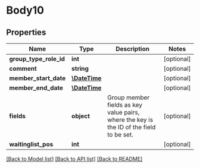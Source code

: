 # Body10

## Properties
Name | Type | Description | Notes
------------ | ------------- | ------------- | -------------
**group_type_role_id** | **int** |  | [optional] 
**comment** | **string** |  | [optional] 
**member_start_date** | [**\DateTime**](\DateTime.md) |  | [optional] 
**member_end_date** | [**\DateTime**](\DateTime.md) |  | [optional] 
**fields** | **object** | Group member fields as key value pairs, where the key is the ID of the field to be set. | [optional] 
**waitinglist_pos** | **int** |  | [optional] 

[[Back to Model list]](../../README.md#documentation-for-models) [[Back to API list]](../../README.md#documentation-for-api-endpoints) [[Back to README]](../../README.md)


